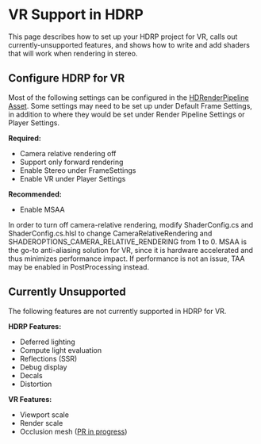 # VR Support in HDRP
This page describes how to set up your HDRP project for VR, calls out currently-unsupported features, and shows how to write and add shaders that will work when rendering in stereo. 

## Configure HDRP for VR
Most of the following settings can be configured in the [HDRenderPipeline Asset](https://github.com/Unity-Technologies/ScriptableRenderPipeline/wiki/HDRP-Asset). 
Some settings may need to be set up under Default Frame Settings, in addition to where they would be set under Render Pipeline Settings or Player Settings. 

**Required:**
* Camera relative rendering off
* Support only forward rendering
* Enable Stereo under FrameSettings
* Enable VR under Player Settings

**Recommended:**
* Enable MSAA

In order to turn off camera-relative rendering, modify ShaderConfig.cs and ShaderConfig.cs.hlsl to change CameraRelativeRendering and SHADEROPTIONS_CAMERA_RELATIVE_RENDERING from 1 to 0.
MSAA is the go-to anti-aliasing solution for VR, since it is hardware accelerated and thus minimizes performance impact. If performance is not an issue, TAA may be enabled in PostProcessing instead.

## Currently Unsupported
The following features are not currently supported in HDRP for VR.

**HDRP Features:**
* Deferred lighting
* Compute light evaluation
* Reflections (SSR)
* Debug display
* Decals
* Distortion

**VR Features:**
* Viewport scale
* Render scale
* Occlusion mesh ([PR in progress](https://github.com/Unity-Technologies/ScriptableRenderPipeline/pull/1943))